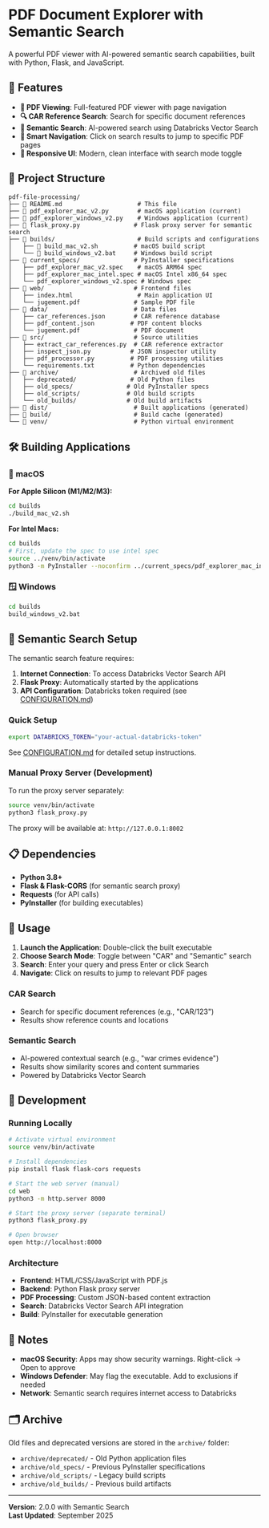 # PDF Document Explorer with Semantic Search

A powerful PDF viewer with AI-powered semantic search capabilities, built with Python, Flask, and JavaScript.

## 🚀 Features

- **📄 PDF Viewing**: Full-featured PDF viewer with page navigation
- **🔍 CAR Reference Search**: Search for specific document references
- **🧠 Semantic Search**: AI-powered search using Databricks Vector Search
- **🎯 Smart Navigation**: Click on search results to jump to specific PDF pages
- **📱 Responsive UI**: Modern, clean interface with search mode toggle

## 📁 Project Structure

```
pdf-file-processing/
├── 📄 README.md                     # This file
├── 🐍 pdf_explorer_mac_v2.py        # macOS application (current)
├── 🐍 pdf_explorer_windows_v2.py    # Windows application (current)
├── 🐍 flask_proxy.py               # Flask proxy server for semantic search
├── 📂 builds/                       # Build scripts and configurations
│   ├── 🔨 build_mac_v2.sh          # macOS build script
│   └── 🔨 build_windows_v2.bat     # Windows build script
├── 📂 current_specs/               # PyInstaller specifications
│   ├── pdf_explorer_mac_v2.spec    # macOS ARM64 spec
│   ├── pdf_explorer_mac_intel.spec # macOS Intel x86_64 spec
│   └── pdf_explorer_windows_v2.spec # Windows spec
├── 📂 web/                         # Frontend files
│   ├── index.html                  # Main application UI
│   └── jugement.pdf               # Sample PDF file
├── 📂 data/                        # Data files
│   ├── car_references.json        # CAR reference database
│   ├── pdf_content.json          # PDF content blocks
│   └── jugement.pdf               # PDF document
├── 📂 src/                         # Source utilities
│   ├── extract_car_references.py  # CAR reference extractor
│   ├── inspect_json.py           # JSON inspector utility
│   ├── pdf_processor.py          # PDF processing utilities
│   └── requirements.txt          # Python dependencies
├── 📂 archive/                     # Archived old files
│   ├── deprecated/               # Old Python files
│   ├── old_specs/               # Old PyInstaller specs
│   ├── old_scripts/             # Old build scripts
│   └── old_builds/              # Old build artifacts
├── 📂 dist/                        # Built applications (generated)
├── 📂 build/                       # Build cache (generated)
└── 📂 venv/                        # Python virtual environment
```

## 🛠️ Building Applications

### 🍎 macOS

**For Apple Silicon (M1/M2/M3):**
```bash
cd builds
./build_mac_v2.sh
```

**For Intel Macs:**
```bash
cd builds
# First, update the spec to use intel spec
source ../venv/bin/activate
python3 -m PyInstaller --noconfirm ../current_specs/pdf_explorer_mac_intel.spec
```

### 🪟 Windows

```cmd
cd builds
build_windows_v2.bat
```

## 🧠 Semantic Search Setup

The semantic search feature requires:

1. **Internet Connection**: To access Databricks Vector Search API
2. **Flask Proxy**: Automatically started by the applications
3. **API Configuration**: Databricks token required (see [CONFIGURATION.md](CONFIGURATION.md))

### Quick Setup
```bash
export DATABRICKS_TOKEN="your-actual-databricks-token"
```

See [CONFIGURATION.md](CONFIGURATION.md) for detailed setup instructions.

### Manual Proxy Server (Development)

To run the proxy server separately:

```bash
source venv/bin/activate
python3 flask_proxy.py
```

The proxy will be available at: `http://127.0.0.1:8002`

## 📋 Dependencies

- **Python 3.8+**
- **Flask & Flask-CORS** (for semantic search proxy)
- **Requests** (for API calls)
- **PyInstaller** (for building executables)

## 🎯 Usage

1. **Launch the Application**: Double-click the built executable
2. **Choose Search Mode**: Toggle between "CAR" and "Semantic" search
3. **Search**: Enter your query and press Enter or click Search
4. **Navigate**: Click on results to jump to relevant PDF pages

### CAR Search
- Search for specific document references (e.g., "CAR/123")
- Results show reference counts and locations

### Semantic Search
- AI-powered contextual search (e.g., "war crimes evidence")
- Results show similarity scores and content summaries
- Powered by Databricks Vector Search

## 🔧 Development

### Running Locally

```bash
# Activate virtual environment
source venv/bin/activate

# Install dependencies
pip install flask flask-cors requests

# Start the web server (manual)
cd web
python3 -m http.server 8000

# Start the proxy server (separate terminal)
python3 flask_proxy.py

# Open browser
open http://localhost:8000
```

### Architecture

- **Frontend**: HTML/CSS/JavaScript with PDF.js
- **Backend**: Python Flask proxy server
- **PDF Processing**: Custom JSON-based content extraction
- **Search**: Databricks Vector Search API integration
- **Build**: PyInstaller for executable generation

## 📝 Notes

- **macOS Security**: Apps may show security warnings. Right-click → Open to approve
- **Windows Defender**: May flag the executable. Add to exclusions if needed
- **Network**: Semantic search requires internet access to Databricks

## 🗂️ Archive

Old files and deprecated versions are stored in the `archive/` folder:
- `archive/deprecated/` - Old Python application files
- `archive/old_specs/` - Previous PyInstaller specifications
- `archive/old_scripts/` - Legacy build scripts
- `archive/old_builds/` - Previous build artifacts

---

**Version**: 2.0.0 with Semantic Search  
**Last Updated**: September 2025
